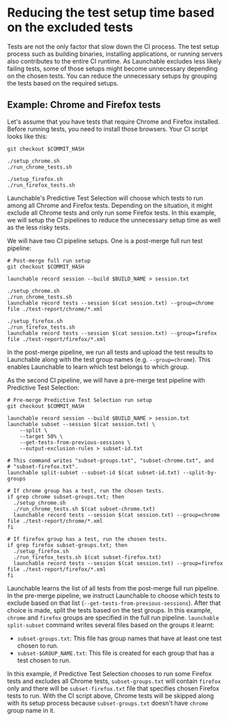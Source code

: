 # Reducing the test setup time based on the excluded tests

Tests are not the only factor that slow down the CI process. The test setup
process such as building binaries, installing applications, or running servers
also contributes to the entire CI runtime. As Launchable excludes less likely
failing tests, some of those setups might become unnecessary depending on the
chosen tests. You can reduce the unnecessary setups by grouping the tests based
on the required setups.

## Example: Chrome and Firefox tests

Let's assume that you have tests that require Chrome and Firefox installed.
Before running tests, you need to install those browsers. Your CI script looks
like this:

```base
git checkout $COMMIT_HASH

./setup_chrome.sh
./run_chrome_tests.sh

./setup_firefox.sh
./run_firefox_tests.sh
```

Launchable's Predictive Test Selection will choose which tests to run among all
Chrome and Firefox tests. Depending on the situation, it might exclude all
Chrome tests and only run some Firefox tests. In this example, we will setup the
CI pipelines to reduce the unnecessary setup time as well as the less risky
tests.

We will have two CI pipeline setups. One is a post-merge full run test pipeline:

```base
# Post-merge full run setup
git checkout $COMMIT_HASH

launchable record session --build $BUILD_NAME > session.txt

./setup_chrome.sh
./run_chrome_tests.sh
launchable record tests --session $(cat session.txt) --group=chrome file ./test-report/chrome/*.xml

./setup_firefox.sh
./run_firefox_tests.sh
launchable record tests --session $(cat session.txt) --group=firefox file ./test-report/firefox/*.xml
```

In the post-merge pipeline, we run all tests and upload the test results to
Launchable along with the test group names (e.g. `--group=chrome`). This enables
Launchable to learn which test belongs to which group.

As the second CI pipeline, we will have a pre-merge test pipeline with
Predictive Test Selection:

```base
# Pre-merge Predictive Test Selection run setup
git checkout $COMMIT_HASH

launchable record session --build $BUILD_NAME > session.txt
launchable subset --session $(cat session.txt) \
    --split \
    --target 50% \
    --get-tests-from-previous-sessions \
    --output-exclusion-rules > subset-id.txt

# This command writes "subset-groups.txt", "subset-chrome.txt", and
# "subset-firefox.txt".
launchable split-subset --subset-id $(cat subset-id.txt) --split-by-groups

# If chrome group has a test, run the chosen tests.
if grep chrome subset-groups.txt; then
  ./setup_chrome.sh
  ./run_chrome_tests.sh $(cat subset-chrome.txt)
  launchable record tests --session $(cat session.txt) --group=chrome file ./test-report/chrome/*.xml
fi

# If firefox group has a test, run the chosen tests.
if grep firefox subset-groups.txt; then
  ./setup_firefox.sh
  ./run_firefox_tests.sh $(cat subset-firefox.txt)
  launchable record tests --session $(cat session.txt) --group=firefox file ./test-report/firefox/*.xml
fi
```

Launchable learns the list of all tests from the post-merge full run pipeline.
In the pre-merge pipeline, we instruct Launchable to choose which tests to
exclude based on that list (`--get-tests-from-previous-sessions`). After that
choice is made, split the tests based on the test groups. In this example,
`chrome` and `firefox` groups are specified in the full run pipeline.
`launchable split-subset` command writes several files based on the groups it
learnt:

* `subset-groups.txt`: This file has group names that have at least one test
  chosen to run.
* `subset-$GROUP_NAME.txt`: This file is created for each group that has a test
  chosen to run.

In this example, if Predictive Test Selection chooses to run some Firefox tests
and excludes all Chrome tests, `subset-groups.txt` will contain `firefox` only
and there will be `subset-firefox.txt` file that specifies chosen Firefox tests
to run. With the CI script above, Chrome tests will be skipped along with its
setup process because `subset-groups.txt` doesn't have `chrome` group name in
it.
